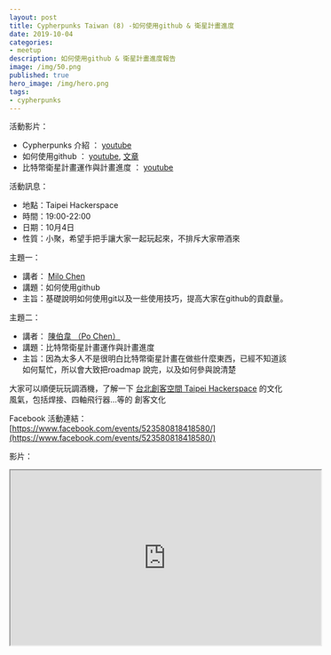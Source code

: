 ```yaml
---
layout: post
title: Cypherpunks Taiwan (8) -如何使用github & 衛星計畫進度
date: 2019-10-04
categories:
- meetup
description: 如何使用github & 衛星計畫進度報告
image: /img/50.png
published: true
hero_image: /img/hero.png
tags:
- cypherpunks
---
```


活動影片：
* Cypherpunks 介紹 ： [youtube](https://youtu.be/rG7X8pOZ_as?t=1)
* 如何使用github ： [youtube](https://youtu.be/rG7X8pOZ_as?t=1169), [文章](/meetup/2019/10/04/Cypherpunks-GitHub-教學演講/)
* 比特幣衛星計畫運作與計畫進度 ： [youtube](https://youtu.be/rG7X8pOZ_as?t=3934)

活動訊息：
* 地點：Taipei Hackerspace
* 時間：19:00-22:00
* 日期：10月4日
* 性質：小聚，希望手把手讓大家一起玩起來，不排斥大家帶酒來

主題一：
* 講者： [Milo Chen](https://www.facebook.com/milochen0418)
* 講題：如何使用github
* 主旨：基礎說明如何使用git以及一些使用技巧，提高大家在github的貢獻量。

主題二：
* 講者： [陳伯韋 （Po Chen）](https://www.facebook.com/pw.chen.bitcoiner)
* 講題：比特幣衛星計畫運作與計畫進度
* 主旨：因為太多人不是很明白比特幣衛星計畫在做些什麼東西，已經不知道該如何幫忙，所以會大致把roadmap 說完，以及如何參與說清楚

大家可以順便玩玩調酒機，了解一下 [台北創客空間 Taipei Hackerspace](https://www.facebook.com/groups/tpehack/) 的文化風氣，包括焊接、四軸飛行器...等的 創客文化 

Facebook 活動連結：[https://www.facebook.com/events/523580818418580/](https://www.facebook.com/events/523580818418580/)

影片：

<div style="text-align:center">
<iframe style="width:560px; height:315px;" src="https://www.youtube.com/embed/rG7X8pOZ_as" styleframeborder="0" allow="accelerometer; autoplay; encrypted-media; gyroscope; picture-in-picture" allowfullscreen></iframe>
</div>
